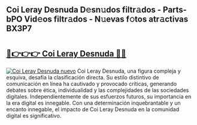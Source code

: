 ## Coi Leray Desnuda D𝚎sn𝚞dos filtr𝚊dos - Parts-bPO Vid𝚎os filtr𝚊dos - N𝚞evas f𝚘tos atr𝚊ctivas BX3P7

# <h2><a href="http://mb5dym.tromn.icu/?c=Coi+Leray+Desnuda">🔗👉👉👉 Coi Leray Desnuda 🔗🔗</a></h2>

[![Coi Leray Desnuda nuevo](https://i.imgur.com/pEAQMta.gif)](http://mb5dym.tromn.icu/?c=Coi+Leray+Desnuda)
Coi Leray Desnuda, una figura compleja y esquiva, desafía la clasificación directa. Su estilo distintivo de comunicación en línea ha cautivado y provocado críticas, generando debates sobre ética, individualidad y las complejidades de las sociedades digitales. Independientemente de sus esfuerzos futuros, su importancia en la era digital es innegable. Con una determinación inquebrantable y un encanto innegable, el impacto de Coi Leray Desnuda en la comunidad digital es significativo.
